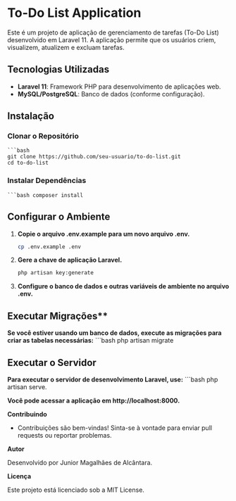 # To-Do List Application

Este é um projeto de aplicação de gerenciamento de tarefas (To-Do List) desenvolvido em Laravel 11. A aplicação permite que os usuários criem, visualizem, atualizem e excluam tarefas.

## Tecnologias Utilizadas

- **Laravel 11**: Framework PHP para desenvolvimento de aplicações web.
- **MySQL/PostgreSQL**: Banco de dados (conforme configuração).

## Instalação

### Clonar o Repositório
    
    ```bash
    git clone https://github.com/seu-usuario/to-do-list.git
    cd to-do-list

### Instalar Dependências
    
    ```bash composer install

## Configurar o Ambiente

1. **Copie o arquivo .env.example para um novo arquivo .env.**

   ```bash
   cp .env.example .env

2. **Gere a chave de aplicação Laravel.**

    ```bash
    php artisan key:generate

3. **Configure o banco de dados e outras variáveis de ambiente no arquivo .env.**

## Executar Migrações**

**Se você estiver usando um banco de dados, execute as migrações para criar as tabelas necessárias:**
    ```bash
    php artisan migrate

## Executar o Servidor

**Para executar o servidor de desenvolvimento Laravel, use:**
    ```bash
     php artisan serve.

**Você pode acessar a aplicação em http://localhost:8000.**

**Contribuindo**

- Contribuições são bem-vindas! Sinta-se à vontade para enviar pull requests ou reportar problemas.


**Autor**

Desenvolvido por Junior Magalhães de Alcântara.

**Licença**

Este projeto está licenciado sob a MIT License.



